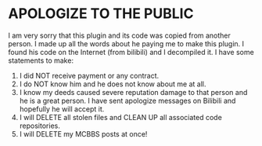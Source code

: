 # APOLOGIZE TO THE PUBLIC
  I am very sorry that this plugin and its code was copied from another person. I made up all the words about he paying me to make this plugin.
  I found his code on the Internet (from bilibili) and I decompiled it.
  I have some statements to make:

1. I did NOT receive payment or any contract.
2. I do NOT know him and he does not know about me at all.
3. I know my deeds caused severe reputation damage to that person and he is a great person. I have sent apologize messages on Bilibili and hopefully he will accept it.
4. I will DELETE all stolen files and CLEAN UP all associated code repositories.
5. I will DELETE my MCBBS posts at once!
